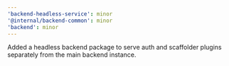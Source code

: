 ```yaml
---
'backend-headless-service': minor
'@internal/backend-common': minor
'backend': minor
---
```


Added a headless backend package to serve auth and scaffolder plugins separately from the main backend instance.

